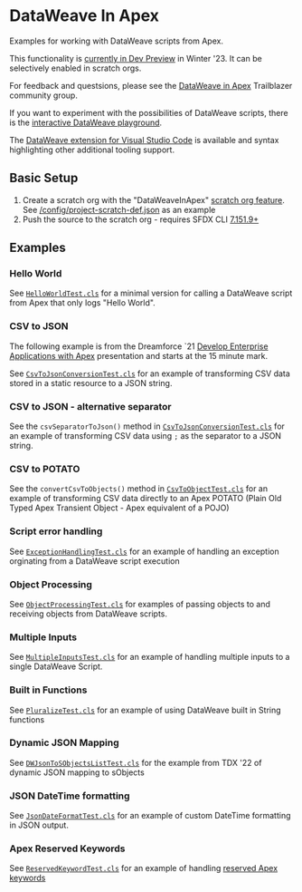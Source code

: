 # DataWeave In Apex
Examples for working with DataWeave scripts from Apex.

This functionality is [currently in Dev Preview](https://help.salesforce.com/s/articleView?id=release-notes.rn_apex_DataWeaveInApex_DevPreview.htm&type=5&release=240) in Winter '23. It can be selectively enabled in scratch orgs.

For feedback and questsions, please see the [DataWeave in Apex](https://trailhead.salesforce.com/trailblazer-community/groups/0F94S000000kGtKSAU) Trailblazer community group.

If you want to experiment with the possibilities of DataWeave scripts, there is the [interactive DataWeave playground](https://sfdc.co/dwlangfun).

The [DataWeave extension for Visual Studio Code](https://developer.mulesoft.com/tutorials-and-howtos/dataweave/dataweave-extension-vscode-getting-started/) is available and syntax highlighting other additional tooling support.

## Basic Setup

1. Create a scratch org with the "DataWeaveInApex" [scratch org feature](https://developer.salesforce.com/docs/atlas.en-us.sfdx_dev.meta/sfdx_dev/sfdx_dev_scratch_orgs_def_file_config_values.htm). See [/config/project-scratch-def.json](/config/project-scratch-def.json#L4) as an example
2. Push the source to the scratch org - requires SFDX CLI [7.151.9+](https://github.com/forcedotcom/cli/blob/main/releasenotes/sfdx/README.md#71511-may-19-2022)


## Examples

### Hello World

See [`HelloWorldTest.cls`](/force-app/main/default/classes/HelloWorldTest.cls) for a minimal version for calling a DataWeave script from Apex that only logs "Hello World".

### CSV to JSON

The following example is from the Dreamforce `21 [Develop Enterprise Applications with Apex](https://www.salesforce.com/plus/experience/Dreamforce_2021/series/Developer/episode/episode-3/) presentation and starts at the 15 minute mark.

See [`CsvToJsonConversionTest.cls`](/force-app/main/default/classes/CsvToJsonConversionTest.cls) for an example of transforming CSV data stored in a static resource to a JSON string.

### CSV to JSON - alternative separator

See the `csvSeparatorToJson()` method in [`CsvToJsonConversionTest.cls`](/force-app/main/default/classes/CsvToJsonConversionTest.cls) for an example of transforming CSV data using `;` as the separator to a JSON string.

### CSV to POTATO

See the `convertCsvToObjects()` method in [`CsvToObjectTest.cls`](/force-app/main/default/classes/CsvToObjectTest.cls) for an example of transforming CSV data directly to an Apex POTATO (Plain Old Typed Apex Transient Object - Apex equivalent of a POJO)

### Script error handling

See [`ExceptionHandlingTest.cls`](/force-app/main/default/classes/ExceptionHandlingTest.cls) for an example of handling an exception orginating from a DataWeave script execution


### Object Processing

See [`ObjectProcessingTest.cls`](/force-app/main/default/classes/ObjectProcessingTest.cls) for examples of passing objects to and receiving objects from DataWeave scripts.

### Multiple Inputs

See [`MultipleInputsTest.cls`](/force-app/main/default/classes/MultipleInputsTest.cls) for an example of handling multiple inputs to a single DataWeave Script.

### Built in Functions

See [`PluralizeTest.cls`](/force-app/main/default/classes/PluralizeTest.cls) for an example of using DataWeave built in String functions

### Dynamic JSON Mapping

See [`DWJsonToSObjectsListTest.cls`](/force-app/main/default/classes/DWJsonToSObjectsListTest.cls) for the example from TDX '22 of dynamic JSON mapping to sObjects

### JSON DateTime formatting

See [`JsonDateFormatTest.cls`](/force-app/main/default/classes/JsonDateFormatTest.cls) for an example of custom DateTime formatting in JSON output.

### Apex Reserved Keywords

See [`ReservedKeywordTest.cls`](/force-app/main/default/classes/ReservedKeywordTest.cls) for an example of handling [reserved Apex keywords](https://developer.salesforce.com/docs/atlas.en-us.apexref.meta/apexref/apex_reserved_words.htm)